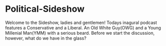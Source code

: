 # Political-Sideshow
Welcome to the Sideshow, ladies and gentlemen!
Todays inagural podcast features a Conservative and a Liberal. An Old White Guy(OWG) and a Young Millenial Man(YMM) with a serious beard.
Before we start the discussion, however, what do we have in the glass? 
